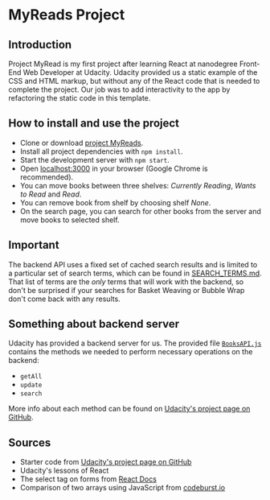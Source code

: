 # MyReads Project

## Introduction
Project MyRead is my first project after learning React at nanodegree Front-End Web Developer at Udacity. Udacity provided us a static example of the CSS and HTML markup, but without any of the React code that is needed to complete the project. Our job was to add interactivity to the app by refactoring the static code in this template.


## How to install and use the project
- Clone or download [project MyReads](https://github.com/flanzana/my-reads-app).
- Install all project dependencies with `npm install`.
- Start the development server with `npm start`.
- Open [localhost:3000](localhost:3000) in your browser (Google Chrome is recommended).
- You can move books between three shelves: *Currently Reading*, *Wants to Read* and *Read*.
- You can remove book from shelf by choosing shelf *None*.
- On the search page, you can search for other books from the server and move books to selected shelf.


## Important
The backend API uses a fixed set of cached search results and is limited to a particular set of search terms, which can be found in [SEARCH_TERMS.md](SEARCH_TERMS.md). That list of terms are the _only_ terms that will work with the backend, so don't be surprised if your searches for Basket Weaving or Bubble Wrap don't come back with any results.


## Something about backend server
Udacity has provided a backend server for us. The provided file [`BooksAPI.js`](src/BooksAPI.js) contains the methods we needed to perform necessary operations on the backend:

- `getAll`
- `update`
- `search`

More info about each method can be found on [Udacity's project page on GitHub](https://github.com/udacity/reactnd-project-myreads-starter).


## Sources
- Starter code from [Udacity's project page on GitHub](https://github.com/udacity/reactnd-project-myreads-starter)
- Udacity's lessons of React
- The select tag on forms from [React Docs](https://reactjs.org/docs/forms.html#the-select-tag)
- Comparison of two arrays using JavaScript from [codeburst.io](https://codeburst.io/comparison-of-two-arrays-using-javascript-3251d03877fe)